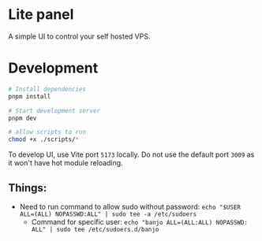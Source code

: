 # Lite panel

A simple UI to control your self hosted VPS.

# Development

```bash
# Install dependencies
pnpm install

# Start development server
pnpm dev

# allow scripts to run
chmod +x ./scripts/*
```

To develop UI, use Vite port `5173` locally. Do not use the default port `3009` as it won't have hot module reloading.

## Things:

-   Need to run command to allow sudo without password: `echo "$USER ALL=(ALL) NOPASSWD:ALL" | sudo tee -a /etc/sudoers`
    -   Command for specific user: `echo "banjo ALL=(ALL:ALL) NOPASSWD: ALL" | sudo tee /etc/sudoers.d/banjo`
